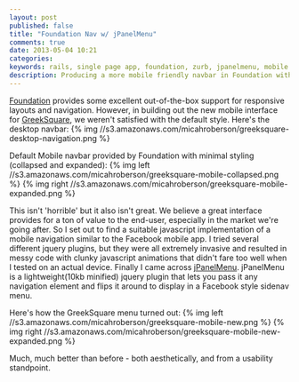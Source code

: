 ```yaml
---
layout: post
published: false
title: "Foundation Nav w/ jPanelMenu"
comments: true
date: 2013-05-04 10:21
categories: 
keywords: rails, single page app, foundation, zurb, jpanelmenu, mobile navigation, flyout menu, facebook style navigation
description: Producing a more mobile friendly navbar in Foundation with a little help from JPanelMenu.
---
```


[Foundation](http://foundation.zurb.com/) provides some excellent out-of-the-box support for responsive layouts and navigation. However, in building out the new mobile interface for [GreekSquare](http://www.greeksquare.com/), we weren't satisfied with the default style. 
Here's the desktop navbar:
{% img //s3.amazonaws.com/micahroberson/greeksquare-desktop-navigation.png %}

Default Mobile navbar provided by Foundation with minimal styling (collapsed and expanded):
{% img left //s3.amazonaws.com/micahroberson/greeksquare-mobile-collapsed.png %}
{% img right //s3.amazonaws.com/micahroberson/greeksquare-mobile-expanded.png %}

This isn't 'horrible' but it also isn't great. We believe a great interface provides for a ton of value to the end-user, especially in the market we're going after. So I set out to find a suitable javascript implementation of a mobile navigation similar to the Facebook mobile app. I tried several different jquery plugins, but they were all extremely invasive and resulted in messy code with clunky javascript animations that didn't fare too well when I tested on an actual device. Finally I came across [jPanelMenu](http://jpanelmenu.com/). jPanelMenu is a lightweight(10kb minified) jquery plugin that lets you pass it any navigation element and flips it around to display in a Facebook style sidenav menu.

Here's how the GreekSquare menu turned out:
{% img left //s3.amazonaws.com/micahroberson/greeksquare-mobile-new.png %}
{% img right //s3.amazonaws.com/micahroberson/greeksquare-mobile-new-expanded.png %}

Much, much better than before - both aesthetically, and from a usability standpoint. 